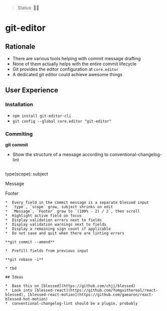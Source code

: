> Status: 🚧💥

# git-editor

## Rationale

*  There are various tools helping with commit message drafting
*  None of them actually helps with the entire commit lifecycle
*  Git provides the editor configuration at `core.editor`
*  A dedicated git editor could achieve awesome things

## User Experience

### Installation
*  `npm install git-editor-cli`
*  `git config --global core.editor "git-editor"`

### Commiting
**git commit**

*  Show the structure of a message according to conventional-changelog-lint
   ```
  type(scope): subject
  
  Message
  
  Footer
   ```
*  Every field in the commit message is a separate blessed input
*  `type`, `scope` grow, subject shrinks on edit
*  `Message`, `Footer` grow to `(100% - 2) / 2`, then scroll
*  Highlight active field on focus
*  Display validation errors next to fields
*  Display validation warnings next to fields
*  Display a remaining sign count if applicable
*  Do not save and quit when there are linting errors

**git commit --amend**

*  Prefill fields from previous input

**git rebase -i**

* tbd

## Ideas

*  Base this on [blessed](https://github.com/chjj/blessed)
*  Look into [blessed-react](https://github.com/Yomguithereal/react-blessed), [blessed-react-motion](https://github.com/gaearon/react-blessed-hot-motion)
*  conventional-changelog-lint should be a plugin, probably
